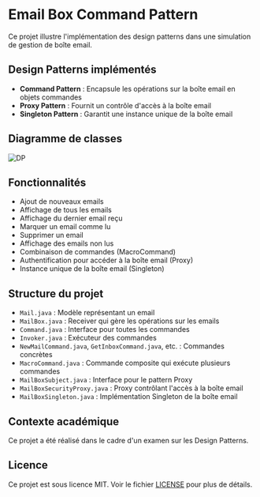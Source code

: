 # Email Box Command Pattern

Ce projet illustre l'implémentation des design patterns dans une simulation de gestion de boîte email.

## Design Patterns implémentés

- **Command Pattern** : Encapsule les opérations sur la boîte email en objets commandes
- **Proxy Pattern** : Fournit un contrôle d'accès à la boîte email
- **Singleton Pattern** : Garantit une instance unique de la boîte email

## Diagramme de classes

![DP](https://github.com/user-attachments/assets/0af58afd-716f-4db6-ba4a-3578a840bf85)


## Fonctionnalités

- Ajout de nouveaux emails
- Affichage de tous les emails
- Affichage du dernier email reçu
- Marquer un email comme lu
- Supprimer un email
- Affichage des emails non lus
- Combinaison de commandes (MacroCommand)
- Authentification pour accéder à la boîte email (Proxy)
- Instance unique de la boîte email (Singleton)

## Structure du projet

- `Mail.java` : Modèle représentant un email
- `MailBox.java` : Receiver qui gère les opérations sur les emails
- `Command.java` : Interface pour toutes les commandes
- `Invoker.java` : Exécuteur des commandes
- `NewMailCommand.java`, `GetInboxCommand.java`, etc. : Commandes concrètes
- `MacroCommand.java` : Commande composite qui exécute plusieurs commandes
- `MailBoxSubject.java` : Interface pour le pattern Proxy
- `MailBoxSecurityProxy.java` : Proxy contrôlant l'accès à la boîte email
- `MailBoxSingleton.java` : Implémentation Singleton de la boîte email

## Contexte académique

Ce projet a été réalisé dans le cadre d'un examen sur les Design Patterns.

## Licence

Ce projet est sous licence MIT. Voir le fichier [LICENSE](LICENSE) pour plus de détails.
